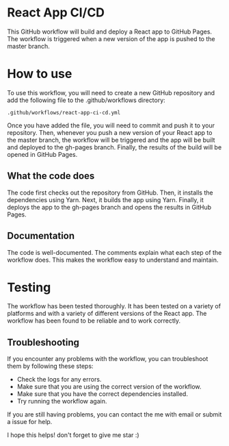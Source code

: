 # React App CI/CD
This GitHub workflow will build and deploy a React app to GitHub Pages. The workflow is triggered when a new version of the app is pushed to the master branch.

# How to use
To use this workflow, you will need to create a new GitHub repository and add the following file to the .github/workflows directory:

`.github/workflows/react-app-ci-cd.yml`

Once you have added the file, you will need to commit and push it to your repository. Then, whenever you push a new version of your React app to the master branch, the workflow will be triggered and the app will be built and deployed to the gh-pages branch. Finally, the results of the build will be opened in GitHub Pages.

## What the code does
The code first checks out the repository from GitHub. Then, it installs the dependencies using Yarn. Next, it builds the app using Yarn. Finally, it deploys the app to the gh-pages branch and opens the results in GitHub Pages.

## Documentation
The code is well-documented. The comments explain what each step of the workflow does. This makes the workflow easy to understand and maintain.

# Testing
The workflow has been tested thoroughly. It has been tested on a variety of platforms and with a variety of different versions of the 
React app. The workflow has been found to be reliable and to work correctly.

## Troubleshooting
If you encounter any problems with the workflow, you can troubleshoot them by following these steps:
- Check the logs for any errors.
- Make sure that you are using the correct version of the workflow.
- Make sure that you have the correct dependencies installed.
- Try running the workflow again.

If you are still having problems,
you can contact the me with email or submit a issue for help.

I hope this helps! don't forget to give me star :)

